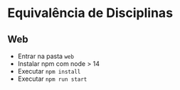 # Equivalência de Disciplinas

## Web

- Entrar na pasta `web`
- Instalar npm com node > 14
- Executar `npm install`
- Executar `npm run start`

